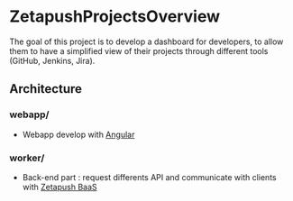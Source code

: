 # ZetapushProjectsOverview

The goal of this project is to develop a dashboard for developers, to allow them to have a simplified view of their projects through different tools (GitHub, Jenkins, Jira).

## Architecture

### webapp/

- Webapp develop with [Angular](https://github.com/angular/angular)

### worker/

- Back-end part : request differents API and communicate with clients with [Zetapush BaaS](https://github.com/zetapush/zetapush)
